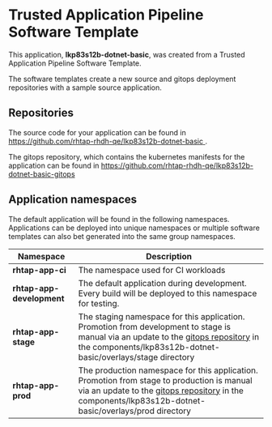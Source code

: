 # Trusted Application Pipeline Software Template

This application, **lkp83s12b-dotnet-basic**, was created from a Trusted Application Pipeline Software Template.

The software templates create a new source and gitops deployment repositories with a sample source application. 

## Repositories

The source code for your application can be found in [https://github.com/rhtap-rhdh-qe/lkp83s12b-dotnet-basic ](https://github.com/rhtap-rhdh-qe/lkp83s12b-dotnet-basic ).
 
The gitops repository, which contains the kubernetes manifests for the application can be found in 
[https://github.com/rhtap-rhdh-qe/lkp83s12b-dotnet-basic-gitops ](https://github.com/rhtap-rhdh-qe/lkp83s12b-dotnet-basic-gitops ) 

## Application namespaces 

The default application will be found in the following namespaces. Applications can be deployed into unique namespaces or multiple software templates can also bet generated into the same group namespaces.  

|  Namespace   |  Description   |  
| -------- | -------- |
| **rhtap-app-ci** | The namespace used for CI workloads |
| **rhtap-app-development** | The default application during development. Every build will be deployed to this namespace for testing. |
| **rhtap-app-stage** | The staging namespace for this application. Promotion from development to stage is manual via an update to the [gitops repository](https://github.com/rhtap-rhdh-qe/lkp83s12b-dotnet-basic-gitops ) in the components/lkp83s12b-dotnet-basic/overlays/stage directory |
| **rhtap-app-prod** | The production namespace for this application. Promotion from stage to production is manual via an update to the [gitops repository](https://github.com/rhtap-rhdh-qe/lkp83s12b-dotnet-basic-gitops ) in the components/lkp83s12b-dotnet-basic/overlays/prod directory |